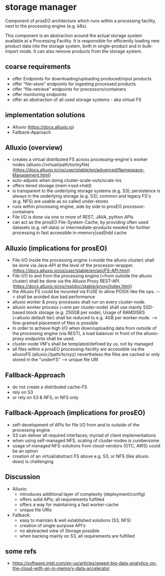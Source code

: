 storage manager
===============

Component of prosEO architecture which runs within a processing facility, next to
the processing engine (e.g. k8s).

This component is an abstraction around the
actual storage system available at a Processing Facility. It is responsible for
efficiently loading new product data into the storage system, both in single-product
and in bulk-import mode. It can also remove products from the storage system.

## coarse requirements
- offer Endpoints for downloading/uploading produced/input products
- offer "file-store" endpoints for ingesting processed products
- offer "file-retrieve" endpoints for processors/containers
- offer monitoring endpoints
- offer an abstraction of all used storage systems - aka virtual FS

## implementation solutions
- Alluxio (https://docs.alluxio.io)
- Fallback-Approach

## Alluxio (overview)
- creates a virtual distributed FS across processing-engine's worker nodes (alluxio://virtual/path/to/myfile) (https://docs.alluxio.io/os/user/stable/en/advanced/Namespace-Management.html)
- auto-adjusts when doing cluster-scale-outs/scale-ins
- offers tiered storage (mem->ssd->hdd)
- is transparent to the underlying storage systems (e.g. S3); persistence is always in the underlying storage (e.g. S3); common and legacy FS's (e.g. NFS) are usable as so called under-stores
- runs within processing engine, side by side to prosEO processor-containers
- File I/O is done via one or more of REST, JAVA, python APIs
- can act as the prosEO File-System-Cache, by providing often used datasets (e.g. ref-data)
or intermediate-products needed for further processing in fast accessible in-memory|ssd|hdd cache

## Alluxio (implications for prosEO)
- File-I/O inside the processing engine (=inside the alluxio cluster) shall be done via Java-API at the level of the processor-wrapper. (https://docs.alluxio.io/os/user/stable/en/api/FS-API.html)
- File-I/O to and from the processing engine (=from outside the alluxio cluster) shall be done via the Alluxio Proxy REST-API. (https://docs.alluxio.io/os/restdoc/stable/proxy/index.html)
- the Alluxio FS could be mounted via FUSE to allow POSIX-like file ops. --> shall be avoided due bad performance
- alluxio worker & proxy processes shall run on every cluster-node.
- alluxio worker process (=one per cluster-node) shall use mainly SSD-based block storage (e.g. 250GB per node); Usage of RAMDISKS (=alluxio default tier) shall be reduced to e.g. 4GB per worker-node. --> fine-grained placement of files is possible
- In order to achieve high I/O when down/uploading data from outside of the processing engine (via REST), a load balancer in front of the alluxio-proxy endpoints shall be used.
- cluster-node VM's shall be templated/defined by us, not by managed
- all files within a prosEO processing-facility are accessible via the alluxioFS (alluxio://path/to/xyz) nevertheless the files are cached or only stored in the "underFS" --> unique file URI

## Fallback-Approach
- do not create a distributed cache-FS
- rely on S3
- or rely on S3 & NFS, or NFS only

## Fallback-Approach (implications for prosEO)
- self-development of APIs for file I/O from and to outside of the processing engine
- S3 can deliver all required interfaces; myriad of client implementations
- when using self-managed NFS, scaling of cluster-nodes is cumbersome
- usage of managed NFS-solutions from cloud-vendors (OTC, AWS) could be an option
- creation of an virtual/abstract FS above e.g. S3, or NFS (like alluxio does) is challenging

## Discussion
- Alluxio:
  * introduces additional layer of complexity (deployment/config)
  * offers solid APIs; all requirements fulfilled
  * offers a way for maintaining a fast worker-cache
  * unique file URIs
- Fallback:
  * easy to maintain & well established solutions (S3, NFS)
  * creation of single-purpose API's
  * no abstracted view of Storage possible
  * when backing mainly on S3, all requirements are fulfilled

## some refs
- https://software.intel.com/en-us/articles/speed-big-data-analytics-on-the-cloud-with-an-in-memory-data-accelerator

